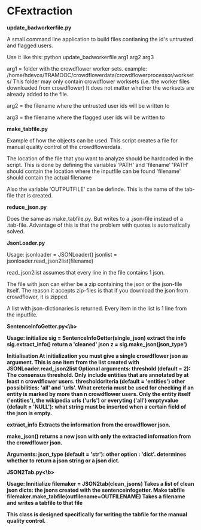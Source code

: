 # CFextraction

<b>update_badworkerfile.py</b>

A small command line application to build files contianing the id's untrusted and flagged users.

Use it like this: python update_badworkerfile arg1 arg2 arg3

arg1 = folder with the crowdflower worker sets. example: /home/hdevos/TRAMOOC/crowdflowerdata/crowdflowerprocessor/worksets/
This folder may only contain crowdflower worksets (i.e. the worker files downloaded from crowdflower)
It does not matter whether the worksets are already added to the file. 

arg2 = the filename where the untrusted user ids will be written to

arg3 = the filename where the flagged user ids will be written to


<b>make_tabfile.py</b>

Example of how the objects can be used.
This script creates a file for manual quality control of the crowdflowerdata.

The location of the file that you want to analyze should be hardcoded in the script. This is done by defining the variables 'PATH' and 'filename'
'PATH' should contain the location where the inputfile can be found
'filename' should contain the actual filename

Also the variable 'OUTPUTFILE' can be definde. This is the name of the tab-file that is created.


<b>reduce_json.py</b>

Does the same as make_tabfile.py. But writes to a .json-file instead of a .tab-file. Advantage of this is that the problem with quotes is automatically solved.


<b>JsonLoader.py</b>

Usage:
jsonloader = JSONLoader()
jsonlist = jsonloader.read_json2list(filename)

read_json2list assumes that every line in the file contains 1 json.

The file with json can either be a zip containing the json or the json-file itself. The reason it accepts zip-files is that if you download the json from crowdflower, it is zipped.

A list with json-dictionaries is returned. Every item in the list is 1 line from the inputfile.

<b>SentenceInfoGetter.py<\b>

Usage:
initialize
sig = SentenceInfoGetter(single_json)
extract the info
sig.extract_info()
return a 'cleaned' json
z = sig.make_json(json_type')

Initialisation
At initialization you must give a single crowdflower json as argument. This is one item from the list created with JSONLoader.read_json2list
Optional arguments:
threshold (default = 2): The consensus threshold. Only include entities that are annotated by at least n crowdflower users.
thresholdcriteria (default = 'entities') other possibilities: 'all' and 'urls'. What creteria must be used for checking if an entity is marked by more than n crowdflower users. Only the entity itself ('entities'), the wikipedia urls ('urls') or everyting ('all')
emptyvalue (default = 'NULL'): what string must be inserted when a certain field of the json is empty.

extract_info
Extracts the information from the crowdflower json.

make_json()
returns a new json with only the extracted information from the crowdflower json.

Arguments:
json_type  (default = 'str'): other option : 'dict'. determines whether to return a json string or a json dict.



<b>JSON2Tab.py<\b>

Usage:
Innitialize 
filemaker = JSON2tab(clean_jsons)
Takes a list of clean json dicts: the jsons created with the sentenceinfogetter.
Make tabfile
filemaker.make_tabfile(outfilename=OUTFILENAME)
Takes a filename and writes a tabfile to that file

This class is designed specifically for writing the tabfile for the manual quality control.
